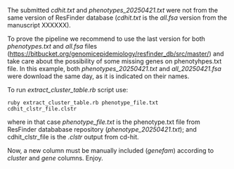 The submitted *cdhit.txt* and *phenotypes_20250421.txt* were not from the same version of ResFinder database (*cdhit.txt* is the *all.fsa* version from the manuscript XXXXXX).

To prove the pipeline we recommend to use the last version for both *phenotypes.txt* and *all.fsa* files (https://bitbucket.org/genomicepidemiology/resfinder_db/src/master/) and take care about the possibility of some missing genes on phenotyhpes.txt file. In this example, both *phenotypes_20250421.txt* and *all_20250421.fsa* were download the same day, as it is indicated on their names.

To run *extract_cluster_table.rb* script use: 

```
ruby extract_cluster_table.rb phenotype_file.txt cdhit_clstr_file.clstr
```
where in that case *phenotype_file.txt* is the phenotype.txt file from ResFinder datababase repository (*phenotype_20250421.txt*); and cdhit_clstr_file is the *.clstr* output from cd-hit.

Now, a new column must be manually included (*genefam*) according to *cluster* and *gene* columns. Enjoy.
